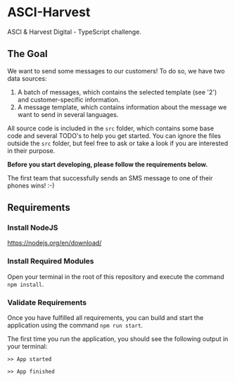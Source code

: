 # ASCI-Harvest
ASCI &amp; Harvest Digital - TypeScript challenge.

## The Goal

We want to send some messages to our customers! To do so, we have two data sources:

1. A batch of messages, which contains the selected template (see '2') and customer-specific information.
2. A message template, which contains information about the message we want to send in several languages.

All source code is included in the `src` folder, which contains some base code and several TODO's to help you get 
started. You can ignore the files outside the `src` folder, but feel free to ask or take a look if you are interested 
in their purpose.

**Before you start developing, please follow the requirements below.**

The first team that successfully sends an SMS message to one of their phones wins! :-) 

## Requirements

### Install NodeJS

https://nodejs.org/en/download/

### Install Required Modules

Open your terminal in the root of this repository and execute the command `npm install`.

### Validate Requirements

Once you have fulfilled all requirements, you can build and start the application using the command `npm run start`.

The first time you run the application, you should see the following output in your terminal:

```
>> App started

>> App finished
```
